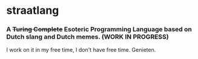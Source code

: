 # straatlang

### A ~~Turing Complete~~ Esoteric Programming Language based on Dutch slang and Dutch memes. (WORK IN PROGRESS)

I work on it in my free time, I don't have free time.
Genieten.
